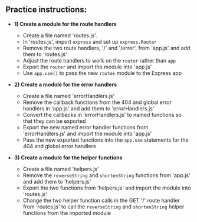 ## Practice instructions:

-   **1) Create a module for the route handlers**
    -   Create a file named 'routes.js'.
    -   In 'routes.js', import `express` and set up `express.Router`
    -   Remove the two route handlers, '/' and '/error', from 'app.js' and add them to 'routes.js'
    -   Adjust the route handlers to work on the `router` rather than `app`
    -   Export the `router` and import the module into 'app.js'
    -   Use `app.use()` to pass the new `routes` module to the Express app
-   **2) Create a module for the error handlers**

    -   Create a file named 'errorHandlers.js'
    -   Remove the callback functions from the 404 and global error handlers in 'app.js' and add them to 'errorHandlers.js'
    -   Convert the callbacks in 'errorHandlers.js' to named functions so that they can be exported
    -   Export the new named error handler functions from 'errorHandlers.js' and import the module into 'app.js'
    -   Pass the new exported functions into the `app.use` statements for the 404 and global error handlers

-   **3) Create a module for the helper functions**
    -   Create a file named 'helpers.js'
    -   Remove the `reverseString` and `shortenString` functions from 'app.js' and add them to 'helpers.js'
    -   Export the two functions from 'helpers.js' and import the module into 'routes.js'
    -   Change the two helper function calls in the GET '/' route handler from 'routes.js' to call the `reverseString` and `shortenString` helper functions from the imported module
